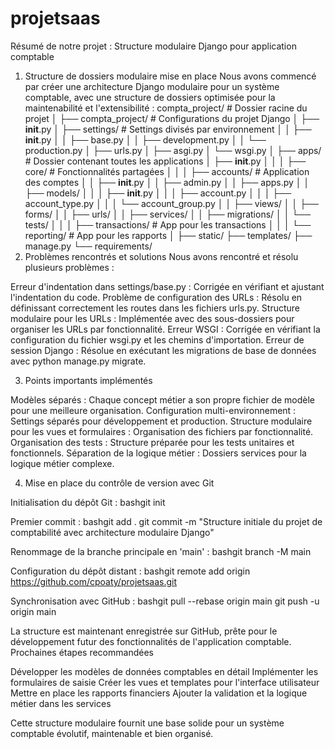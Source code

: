 # projetsaas
Résumé de notre projet : Structure modulaire Django pour application comptable
1. Structure de dossiers modulaire mise en place
Nous avons commencé par créer une architecture Django modulaire pour un système comptable, avec une structure de dossiers optimisée pour la maintenabilité et l'extensibilité :
compta_project/                  # Dossier racine du projet
│
├── compta_project/              # Configurations du projet Django
│   ├── __init__.py
│   ├── settings/                # Settings divisés par environnement
│   │   ├── __init__.py
│   │   ├── base.py
│   │   ├── development.py
│   │   └── production.py
│   ├── urls.py
│   ├── asgi.py
│   └── wsgi.py
│
├── apps/                        # Dossier contenant toutes les applications
│   ├── __init__.py
│   │
│   ├── core/                    # Fonctionnalités partagées
│   │
│   ├── accounts/                # Application des comptes
│   │   ├── __init__.py
│   │   ├── admin.py
│   │   ├── apps.py
│   │   ├── models/
│   │   │   ├── __init__.py
│   │   │   ├── account.py
│   │   │   ├── account_type.py
│   │   │   └── account_group.py
│   │   ├── views/
│   │   ├── forms/
│   │   ├── urls/
│   │   ├── services/
│   │   ├── migrations/
│   │   └── tests/
│   │
│   ├── transactions/            # App pour les transactions
│   │
│   └── reporting/               # App pour les rapports
│
├── static/
├── templates/
├── manage.py
└── requirements/
2. Problèmes rencontrés et solutions
Nous avons rencontré et résolu plusieurs problèmes :

Erreur d'indentation dans settings/base.py : Corrigée en vérifiant et ajustant l'indentation du code.
Problème de configuration des URLs : Résolu en définissant correctement les routes dans les fichiers urls.py.
Structure modulaire pour les URLs : Implémentée avec des sous-dossiers pour organiser les URLs par fonctionnalité.
Erreur WSGI : Corrigée en vérifiant la configuration du fichier wsgi.py et les chemins d'importation.
Erreur de session Django : Résolue en exécutant les migrations de base de données avec python manage.py migrate.

3. Points importants implémentés

Modèles séparés : Chaque concept métier a son propre fichier de modèle pour une meilleure organisation.
Configuration multi-environnement : Settings séparés pour développement et production.
Structure modulaire pour les vues et formulaires : Organisation des fichiers par fonctionnalité.
Organisation des tests : Structure préparée pour les tests unitaires et fonctionnels.
Séparation de la logique métier : Dossiers services pour la logique métier complexe.

4. Mise en place du contrôle de version avec Git

Initialisation du dépôt Git :
bashgit init

Premier commit :
bashgit add .
git commit -m "Structure initiale du projet de comptabilité avec architecture modulaire Django"

Renommage de la branche principale en 'main' :
bashgit branch -M main

Configuration du dépôt distant :
bashgit remote add origin https://github.com/cpoaty/projetsaas.git

Synchronisation avec GitHub :
bashgit pull --rebase origin main
git push -u origin main


La structure est maintenant enregistrée sur GitHub, prête pour le développement futur des fonctionnalités de l'application comptable.
Prochaines étapes recommandées

Développer les modèles de données comptables en détail
Implémenter les formulaires de saisie
Créer les vues et templates pour l'interface utilisateur
Mettre en place les rapports financiers
Ajouter la validation et la logique métier dans les services

Cette structure modulaire fournit une base solide pour un système comptable évolutif, maintenable et bien organisé.